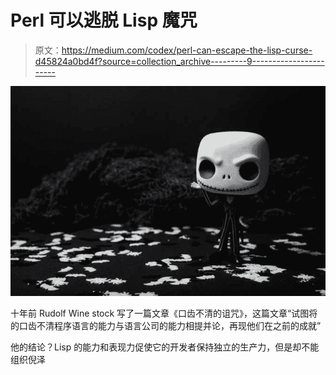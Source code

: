 # Perl 可以逃脱 Lisp 魔咒

> 原文：<https://medium.com/codex/perl-can-escape-the-lisp-curse-d45824a0bd4f?source=collection_archive---------9----------------------->

![](img/77062a000e843565cfe9b4acfb4546de.png)

十年前 Rudolf Wine stock 写了一篇文章《口齿不清的诅咒》，这篇文章“试图将的口齿不清程序语言的能力与语言公司的能力相提并论，再现他们在之前的成就”

他的结论？Lisp 的能力和表现力促使它的开发者保持独立的生产力，但是却不能组织倪泽